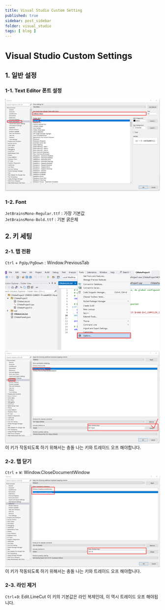 ```yaml
---
title: Visual Studio Custom Setting
published: true
sidebar: post_sidebar
folder: visual_studio
tags: [ blog ]
---
```


# Visual Studio Custom Settings

## 1. 일반 설정

### 1-1. Text Editor 폰트 설정
![vs_font.png](../../../../images/ide/vs_font.png)

### 1-2. Font
`JetBrainsMono-Regular.ttf` : 가장 기본값  
`JetBrainsMono-Bold.ttf` : 기본 굵은체

## 2. 키 세팅

### 2-1. 탭 전환

`Ctrl` + `PgUp/PgDown` : Window.PreviousTab<br>  
![vs_option.png](../../../../images/ide/vs_option.png)
![vs_option.png](../../../../images/ide/vs_option2.png)
이 키가 작동되도록 하기 위해서는 충돌 나는 키와 트레이드 오프 해야합니다.

### 2-2. 탭 닫기

`Ctrl` + `W`: Window.CloseDocumentWindow
![vs_key_setting_1.png](../../../../images/ide/vs_key_setting_1.png)
이 키가 작동되도록 하기 위해서는 충돌 나는 키와 트레이드 오프 해야합니다.

### 2-3. 라인 제거

`Ctrl`+`D`: Edit.LineCut
이 키의 기본값은 라인 복제인데, 이 역시 트레이드 오프 해야됩니다.

